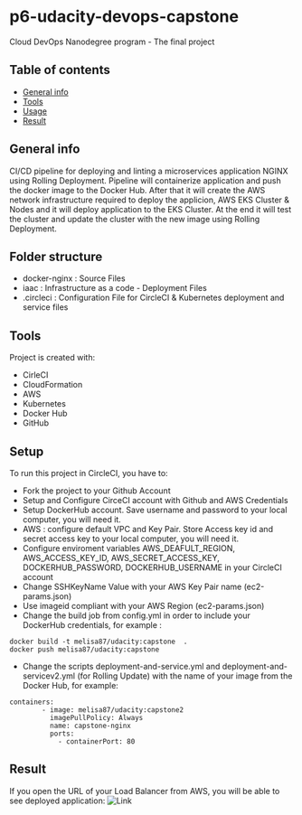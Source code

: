 # p6-udacity-devops-capstone
Cloud DevOps Nanodegree program - The final project

## Table of contents
* [General info](#general-info)
* [Tools](#technologies)
* [Usage](#setup)
* [Result](#result)

## General info
CI/CD pipeline for deploying and linting a microservices application NGINX using Rolling Deployment. Pipeline will containerize application and push the docker image to the Docker Hub.  After that it will create the AWS network infrastructure required to deploy the applicion, AWS EKS Cluster & Nodes and it will deploy application to the EKS Cluster. At the end it will test the cluster and update the cluster with the new image using Rolling Deployment. 

## Folder structure

* docker-nginx : Source Files
* iaac : Infrastructure as a code - Deployment Files
* .circleci : Configuration File for CircleCI & Kubernetes deployment and service files
	
## Tools
Project is created with:

* CirleCI
* CloudFormation
* AWS
* Kubernetes
* Docker Hub
* GitHub
	
## Setup
To run this project in CircleCI, you have to:

* Fork the project to your Github Account
* Setup and Configure CirceCI account with Github and AWS Credentials
* Setup DockerHub account. Save username and password to your local computer, you will need it.
* AWS : configure default VPC  and Key Pair. Store Access key id and secret access key to your local computer, you will need it.
* Configure enviroment variables AWS_DEAFULT_REGION, AWS_ACCESS_KEY_ID, AWS_SECRET_ACCESS_KEY, DOCKERHUB_PASSWORD, DOCKERHUB_USERNAME in your CircleCI account
* Change SSHKeyName Value with your AWS Key Pair name (ec2-params.json)
* Use imageid compliant with your AWS Region (ec2-params.json)
* Change the build job from config.yml in order to include your DockerHub credentials, for example :

```
docker build -t melisa87/udacity:capstone  .
docker push melisa87/udacity:capstone

```
* Change the scripts deployment-and-service.yml and deployment-and-servicev2.yml (for Rolling Update) with the name of your image from the Docker Hub, for example:

```
containers:
        - image: melisa87/udacity:capstone2
          imagePullPolicy: Always
          name: capstone-nginx
          ports:
            - containerPort: 80
```

## Result 

If you open the URL of your Load Balancer from AWS, you will be able to see deployed application:
![Link](https://github.com/melisa87/p6-udacity-devops-capstone/blob/main/9_URL.png)


